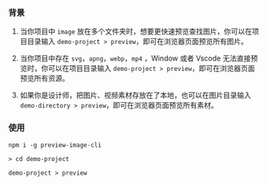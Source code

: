 ### 背景

1. 当你项目中 `image` 放在多个文件夹时，想要更快速预览查找图片，你可以在项目目录输入 `demo-project > preview`，即可在浏览器页面预览所有图片。

2. 当你项目中存在 `svg`，`apng`，`webp`，`mp4` ，Window 或者 Vscode 无法直接预览时，你可以在项目目录输入 `demo-project > preview`，即可在浏览器页面预览所有资源。

3. 如果你是设计师，把图片、视频素材存放在了本地，也可以在图片目录输入 `demo-directory > preview`，即可在浏览器页面预览所有素材。

### 使用

```
npm i -g preview-image-cli

> cd demo-project

demo-project > preview
```
